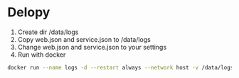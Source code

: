 # Delopy
1. Create dir /data/logs
2. Copy web.json and service.json to /data/logs
3. Change web.json and service.json to your settings
4. Run with docker
``` bash
docker run --name logs -d --restart always --network host -v /data/logs/web.json:/app/web.json -v /data/logs/service.json:/app/service.json dreamvat/logs
```